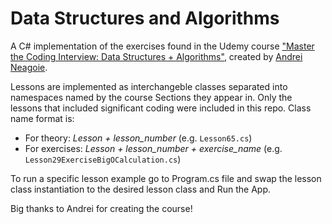 # Data Structures and Algorithms

A C# implementation of the exercises found in the Udemy course ["Master the Coding Interview: Data Structures + Algorithms"](https://www.udemy.com/course/master-the-coding-interview-data-structures-algorithms/), created by  [Andrei Neagoie](https://github.com/aneagoie/).

Lessons are implemented as interchangeble classes separated into namespaces named by the course Sections they appear in. Only the lessons that included significant coding were included in this repo.
Class name format is:
- For theory: *Lesson + lesson_number* (e.g. `Lesson65.cs`)
- For exercises: *Lesson + lesson_number + exercise_name* (e.g. `Lesson29ExerciseBigOCalculation.cs`)

To run a specific lesson example go to Program.cs file and swap the lesson class instantiation to the desired lesson class and Run the App.

Big thanks to Andrei for creating the course!

